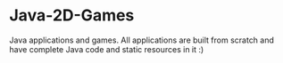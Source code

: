 # Java-2D-Games
Java applications and games. 
All applications are built from scratch and have complete Java code and static resources in it :)
